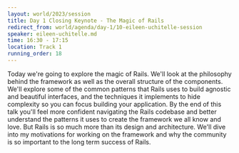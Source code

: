 ```yaml
---
layout: world/2023/session
title: Day 1 Closing Keynote - The Magic of Rails
redirect_from: world/agenda/day-1/10-eileen-uchitelle-session
speaker: eileen-uchitelle.md
time: 16:30 - 17:15
location: Track 1
running_order: 18
---
```


Today we're going to explore the magic of Rails. We'll look at the philosophy behind the framework as well as the overall structure of the components. We'll explore some of the common patterns that Rails uses to build agnostic and beautiful interfaces, and the techniques it implements to hide complexity so you can focus building your application. By the end of this talk you'll feel more confident navigating the Rails codebase and better understand the patterns it uses to create the framework we all know and love. But Rails is so much more than its design and architecture. We'll dive into my motivations for working on the framework and why the community is so important to the long term success of Rails.
